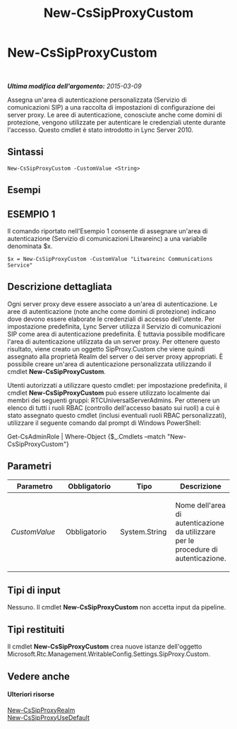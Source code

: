 ﻿---
title: New-CsSipProxyCustom
TOCTitle: New-CsSipProxyCustom
ms:assetid: 3dc75cb0-c3d2-48bd-af32-2b2034b655dd
ms:mtpsurl: https://technet.microsoft.com/it-it/library/Gg425904(v=OCS.15)
ms:contentKeyID: 49300295
ms.date: 08/24/2015
mtps_version: v=OCS.15
ms.translationtype: HT
---

# New-CsSipProxyCustom

 

_**Ultima modifica dell'argomento:** 2015-03-09_

Assegna un'area di autenticazione personalizzata (Servizio di comunicazioni SIP) a una raccolta di impostazioni di configurazione dei server proxy. Le aree di autenticazione, conosciute anche come domini di protezione, vengono utilizzate per autenticare le credenziali utente durante l'accesso. Questo cmdlet è stato introdotto in Lync Server 2010.

## Sintassi

    New-CsSipProxyCustom -CustomValue <String>

## Esempi

## ESEMPIO 1

Il comando riportato nell'Esempio 1 consente di assegnare un'area di autenticazione (Servizio di comunicazioni Litwareinc) a una variabile denominata $x.

    $x = New-CsSipProxyCustom -CustomValue "Litwareinc Communications Service"

## Descrizione dettagliata

Ogni server proxy deve essere associato a un'area di autenticazione. Le aree di autenticazione (note anche come domini di protezione) indicano dove devono essere elaborate le credenziali di accesso dell'utente. Per impostazione predefinita, Lync Server utilizza il Servizio di comunicazioni SIP come area di autenticazione predefinita. È tuttavia possibile modificare l'area di autenticazione utilizzata da un server proxy. Per ottenere questo risultato, viene creato un oggetto SipProxy.Custom che viene quindi assegnato alla proprietà Realm del server o dei server proxy appropriati. È possibile creare un'area di autenticazione personalizzata utilizzando il cmdlet **New-CsSipProxyCustom**.

Utenti autorizzati a utilizzare questo cmdlet: per impostazione predefinita, il cmdlet **New-CsSipProxyCustom** può essere utilizzato localmente dai membri dei seguenti gruppi: RTCUniversalServerAdmins. Per ottenere un elenco di tutti i ruoli RBAC (controllo dell'accesso basato sui ruoli) a cui è stato assegnato questo cmdlet (inclusi eventuali ruoli RBAC personalizzati), utilizzare il seguente comando dal prompt di Windows PowerShell:

Get-CsAdminRole | Where-Object {$\_.Cmdlets –match "New-CsSipProxyCustom"}

## Parametri


<table>
<colgroup>
<col style="width: 25%" />
<col style="width: 25%" />
<col style="width: 25%" />
<col style="width: 25%" />
</colgroup>
<thead>
<tr class="header">
<th>Parametro</th>
<th>Obbligatorio</th>
<th>Tipo</th>
<th>Descrizione</th>
</tr>
</thead>
<tbody>
<tr class="odd">
<td><p><em>CustomValue</em></p></td>
<td><p>Obbligatorio</p></td>
<td><p>System.String</p></td>
<td><p>Nome dell'area di autenticazione da utilizzare per le procedure di autenticazione.</p></td>
</tr>
</tbody>
</table>


## Tipi di input

Nessuno. Il cmdlet **New-CsSipProxyCustom** non accetta input da pipeline.

## Tipi restituiti

Il cmdlet **New-CsSipProxyCustom** crea nuove istanze dell'oggetto Microsoft.Rtc.Management.WritableConfig.Settings.SipProxy.Custom.

## Vedere anche

#### Ulteriori risorse

[New-CsSipProxyRealm](new-cssipproxyrealm.md)  
[New-CsSipProxyUseDefault](new-cssipproxyusedefault.md)

